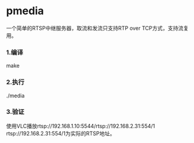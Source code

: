 # pmedia
一个简单的RTSP中继服务器，取流和发流只支持RTP over TCP方式，支持流复用。

### 1.编译
make

### 2.执行
./media

### 3.验证
使用VLC播放rtsp://192.168.1.10:5544/rtsp://192.168.2.31:554/1
<br>rtsp://192.168.2.31:554/1为实际的RTSP地址。
